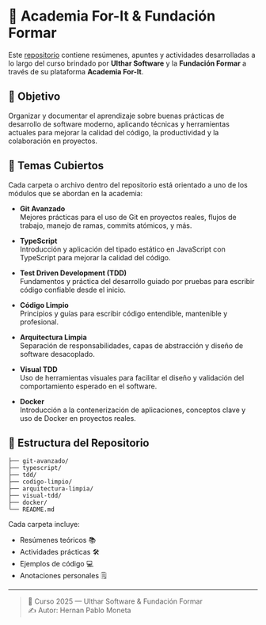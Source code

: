 # 📘 Academia For-It & Fundación Formar

Este [repositorio](https://github.com/hernan066/curso-academia-for-it.git) contiene resúmenes, apuntes y actividades desarrolladas a lo largo del curso brindado por **Ulthar Software** y la **Fundación Formar** a través de su plataforma **Academia For-It**.

## 🎯 Objetivo

Organizar y documentar el aprendizaje sobre buenas prácticas de desarrollo de software moderno, aplicando técnicas y herramientas actuales para mejorar la calidad del código, la productividad y la colaboración en proyectos.

## 🧩 Temas Cubiertos

Cada carpeta o archivo dentro del repositorio está orientado a uno de los módulos que se abordan en la academia:

- **Git Avanzado**  
  Mejores prácticas para el uso de Git en proyectos reales, flujos de trabajo, manejo de ramas, commits atómicos, y más.

- **TypeScript**  
  Introducción y aplicación del tipado estático en JavaScript con TypeScript para mejorar la calidad del código.

- **Test Driven Development (TDD)**  
  Fundamentos y práctica del desarrollo guiado por pruebas para escribir código confiable desde el inicio.

- **Código Limpio**  
  Principios y guías para escribir código entendible, mantenible y profesional.

- **Arquitectura Limpia**  
  Separación de responsabilidades, capas de abstracción y diseño de software desacoplado.

- **Visual TDD**  
  Uso de herramientas visuales para facilitar el diseño y validación del comportamiento esperado en el software.

- **Docker**  
  Introducción a la contenerización de aplicaciones, conceptos clave y uso de Docker en proyectos reales.

## 📝 Estructura del Repositorio

```
├── git-avanzado/
├── typescript/
├── tdd/
├── codigo-limpio/
├── arquitectura-limpia/
├── visual-tdd/
├── docker/
└── README.md
```

Cada carpeta incluye:

- Resúmenes teóricos 📚  
- Actividades prácticas 🛠️  
- Ejemplos de código 💻  
- Anotaciones personales 🗒️

---

> 📅 Curso 2025 — Ulthar Software & Fundación Formar  
> ✍️ Autor: Hernan Pablo Moneta
